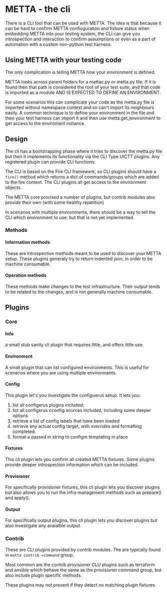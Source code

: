 # METTA - the cli

There is a CLI tool that can be used with METTA.  The idea is that because it can
be hard to confirm METTA confioguration and fixture status when embedding METTA
into your testing system, the CLI can give you introspection and interaction to
confirm assumptions or even as a part of automation with a custom non-python
test harness.

## Using METTA with your testing code

The only complication is telling METTA how your environment is defined.

METTA looks across parent folders for a mettac.py or metta.py file. If it is found
then that path is considered the root of your test suite, and that code is
imported as a module AND IS EXPECTED TO DEFINE AN ENVIRONMENT.

For some scenarios this can complicate your code as the metta.py file is imported
without namespace context and so can't import its neighbours easily.
A common technique is to define your environment in the file and then your test
harness can import it and then use metta.get_environment to get access to the
enviroment instance.

## Design

The cli has a bootstrapping phase where it tries to discover the metta.py file
but then it implements its functionality via the CLI Type UICTT plugins.
Any registered plugin can provide CLI functions.

The CLI is based on the Fire CLI framework, so CLI plugins should have a `fire()`
method which returns a dict of commands/groups which are added to the fire
context.  The CLI plugins all get access to the environment objects.

The METTA core provised a number of plugins, but contrib modules also provide
their own (with some healthy repetition)

In scenarios with multiple environments, there should be a way to tell the
CLI which environment to use, but that is not yet implemented.

### Methods

#### Information methods

These are introspection methods meant to be used to discover your METTA setup.
These plugins generaly try to return indented json, in order to be machine
consumable.

#### Operation methods

These methods make changes to the test infrastructure.  Their output tends to
be related to the changes, and is not generally machine consumable.

## Plugins

### Core

#### Info

a small stub sanity cli plugin that requires little, and offers little use.

#### Environment

A small plugin that can list configured environments.  This is useful for
scenarios where you are using multiple environments.

#### Config

This plugin let's you investigate the configuerus setup.  It lets you:

1. list all configerus plugins included;
2. list all configerus  cconfig sources included, including some deeper options
3. retrieve a list of config labels that have been loaded
4. retrieve any actual config target, with overrides and formatting completed.
5. format a passed in string to configm templating in place

#### Fixtures

This cli plugin lets you confirm all created METTA fixtures. Some plugins provide
deeper introspection information which can be included.

#### Provisioner

For specifically provisioner fixtures, this cli plugin lets you discover plugins
but also allows you to run the infra management methods such as prepare() and
apply().

#### Output

For specifically output plugins, this cli plugin lets you discover plugins but
also investigate any avaialble output.

### Contrib

These are CLI plugins provided by contrib modules.  The are typically found in
`metta contrib <command` group.

Most common are the contrib provisioner CLU plugins such as terraform and ansible
which behave the same as the provisioner command group, but also include plugin
specific methods.

These plugins may not present if they detect no matching plugin fixtures.
